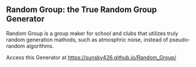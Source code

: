 ## Random Group: the True Random Group Generator

Random Group is a group maker for school and clubs that utilizes truly random generation mathods, such as atmosphric noise, instead of pseudo-random algorithms. 

Access this Generator at https://sunsky426.github.io/Random_Group/
